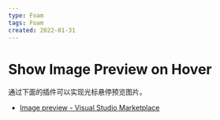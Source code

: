 ```yaml
---
type: Foam
tags: Foam
created: 2022-01-31
---
```


# Show Image Preview on Hover

通过下面的插件可以实现光标悬停预览图片。

- [Image preview - Visual Studio Marketplace](https://marketplace.visualstudio.com/items?itemName=kisstkondoros.vscode-gutter-preview)
